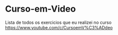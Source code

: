 # Curso-em-Video
Lista de todos os exercicios que eu realizei no curso
https://www.youtube.com/c/CursoemV%C3%ADdeo
